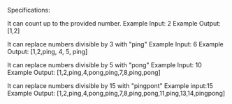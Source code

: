 Specifications:

It can count up to the provided number.
Example Input: 2
Example Output: [1,2]

It can replace numbers divisible by 3 with "ping"
Example Input: 6
Example Output: [1,2,ping, 4, 5, ping]

It can replace numbers divisible by 5 with "pong"
Example Input: 10
Example Output: [1,2,ping,4,pong,ping,7,8,ping,pong]

It can replace numbers divisible by 15 with "pingpont"
Example input:15
Example Output: [1,2,ping,4,pong,ping,7,8,ping,pong,11,ping,13,14,pingpong]
